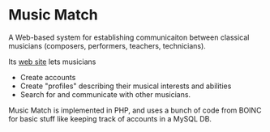 # Music Match
A Web-based system for establishing communicaiton
between classical musicians (composers, performers, teachers, technicians).

Its [web site](https://music-match.org) lets musicians
* Create accounts
* Create "profiles" describing their musical interests and abilities
* Search for and communicate with other musicians.

Music Match is implemented in PHP, and uses a bunch of code from BOINC
for basic stuff like keeping track of accounts in a MySQL DB.

